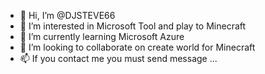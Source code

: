 - 👋 Hi, I’m @DJSTEVE66
- 👀 I’m interested in Microsoft Tool and play to Minecraft
- 🌱 I’m currently learning Microsoft Azure
- 💞️ I’m looking to collaborate on create world for Minecraft
- 📫 If you contact me you must send message ...

<!---
DJSTEVE66/DJSTEVE66 is a ✨ special ✨ repository because its `README.md` (this file) appears on your GitHub profile.
You can click the Preview link to take a look at your changes.
--->
